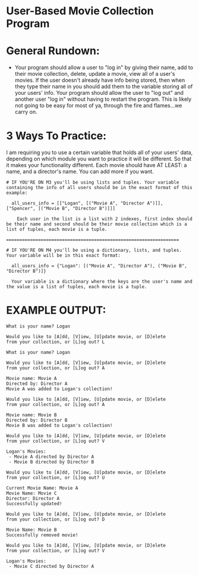 # User-Based Movie Collection Program

# General Rundown:

- Your program should allow a user to "log in" by giving their name,
  add to their movie collection, delete, update a movie, view all of a user's movies. If the user doesn't already have info being stored, then when they type their name in you should add them to the variable storing all of your users' info. Your program should allow the user to "log out" and another user "log in" without having to restart the program. This is likely not going to be easy for most of ya, through the fire and flames...we carry on.

# 3 Ways To Practice:

I am requiring you to use a certain variable that holds all of your users' data, depending on which module you want to practice it will be different. So that it makes your functionality different. Each movie should have AT LEAST: a name, and a director's name. You can add more if you want.

    # IF YOU'RE ON M3 you'll be using lists and tuples. Your variable containing the info of all users should be in the exact format of this example:

      all_users_info = [["Logan", [("Movie A", "Director A")]], ["Spencer", [("Movie B", "Director B")]]]

        Each user in the list is a list with 2 indexes, first index should be their name and second should be their movie collection which is a list of tuples, each movie is a tuple.

    =================================================================

    # IF YOU'RE ON M4 you'll be using a dictionary, lists, and tuples. Your variable will be in this exact format:

      all_users_info = {"Logan": [("Movie A", "Director A"), ("Movie B", "Director B")]}

      Your variable is a dictionary where the keys are the user's name and the value is a list of tuples, each movie is a tuple.



# EXAMPLE OUTPUT:

```
What is your name? Logan

Would you like to [A]dd, [V]iew, [U]pdate movie, or [D]elete
from your collection, or [L]og out? L

What is your name? Logan

Would you like to [A]dd, [V]iew, [U]pdate movie, or [D]elete
from your collection, or [L]og out? A

Movie name: Movie A
Directed by: Director A
Movie A was added to Logan's collection!

Would you like to [A]dd, [V]iew, [U]pdate movie, or [D]elete
from your collection, or [L]og out? A

Movie name: Movie B
Directed by: Director B
Movie B was added to Logan's collection!

Would you like to [A]dd, [V]iew, [U]pdate movie, or [D]elete
from your collection, or [L]og out? V

Logan's Movies:
 - Movie A directed by Director A
 - Movie B directed by Director B

Would you like to [A]dd, [V]iew, [U]pdate movie, or [D]elete
from your collection, or [L]og out? U

Current Movie Name: Movie A
Movie Name: Movie C
Director: Director A
Successfully updated!

Would you like to [A]dd, [V]iew, [U]pdate movie, or [D]elete
from your collection, or [L]og out? D

Movie Name: Movie B
Successfully removed movie!

Would you like to [A]dd, [V]iew, [U]pdate movie, or [D]elete
from your collection, or [L]og out? V

Logan's Movies:
 - Movie C directed by Director A
```
